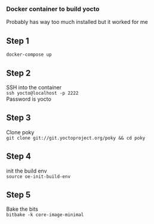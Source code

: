 ### Docker container to build yocto
Probably has way too much installed but it worked for me

## Step 1
`docker-compose up`

## Step 2
SSH into the container \
`ssh yocto@localhost -p 2222` \
Password is yocto

## Step 3
Clone poky \
`git clone git://git.yoctoproject.org/poky && cd poky`

## Step 4
init the build env \
`source oe-init-build-env`

## Step 5
Bake the bits \
`bitbake -k core-image-minimal`

